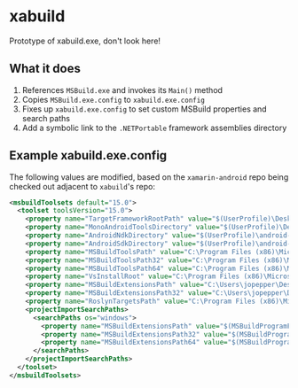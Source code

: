 # xabuild
Prototype of xabuild.exe, don't look here!


## What it does

1. References `MSBuild.exe` and invokes its `Main()` method
1. Copies `MSBuild.exe.config` to `xabuild.exe.config`
1. Fixes up `xabuild.exe.config` to set custom MSBuild properties and search paths
1. Add a symbolic link to the `.NETPortable` framework assemblies directory

## Example xabuild.exe.config

The following values are modified, based on the `xamarin-android` repo being checked out adjacent to `xabuild`'s repo:
```xml
<msbuildToolsets default="15.0">
  <toolset toolsVersion="15.0">
    <property name="TargetFrameworkRootPath" value="$(UserProfile)\Desktop\Git\xamarin-android\bin\Debug\lib\xamarin.android\xbuild-frameworks\" />
    <property name="MonoAndroidToolsDirectory" value="$(UserProfile)\Desktop\Git\xamarin-android\bin\Debug\lib\xamarin.android\xbuild\Xamarin\Android" />
    <property name="AndroidNdkDirectory" value="$(UserProfile)\android-toolchain\ndk" />
    <property name="AndroidSdkDirectory" value="$(UserProfile)\android-toolchain\sdk" />
    <property name="MSBuildToolsPath" value="C:\Program Files (x86)\Microsoft Visual Studio\2017\Enterprise\MSBuild\15.0\Bin" />
    <property name="MSBuildToolsPath32" value="C:\Program Files (x86)\Microsoft Visual Studio\2017\Enterprise\MSBuild\15.0\Bin" />
    <property name="MSBuildToolsPath64" value="C:\Program Files (x86)\Microsoft Visual Studio\2017\Enterprise\MSBuild\15.0\Bin" />
    <property name="VsInstallRoot" value="C:\Program Files (x86)\Microsoft Visual Studio\2017\Enterprise" />
    <property name="MSBuildExtensionsPath" value="C:\Users\jopepper\Desktop\Git\xamarin-android\bin\Debug\lib\xamarin.android\xbuild" />
    <property name="MSBuildExtensionsPath32" value="C:\Users\jopepper\Desktop\Git\xamarin-android\bin\Debug\lib\xamarin.android\xbuild" />
    <property name="RoslynTargetsPath" value="C:\Program Files (x86)\Microsoft Visual Studio\2017\Enterprise\MSBuild\15.0\Bin\Roslyn" />
    <projectImportSearchPaths>
      <searchPaths os="windows">
        <property name="MSBuildExtensionsPath" value="$(MSBuildProgramFiles32)\MSBuild;C:\Program Files (x86)\Microsoft Visual Studio\2017\Enterprise\MSBuild" />
        <property name="MSBuildExtensionsPath32" value="$(MSBuildProgramFiles32)\MSBuild;C:\Program Files (x86)\Microsoft Visual Studio\2017\Enterprise\MSBuild" />
        <property name="MSBuildExtensionsPath64" value="$(MSBuildProgramFiles32)\MSBuild;C:\Program Files (x86)\Microsoft Visual Studio\2017\Enterprise\MSBuild" />
      </searchPaths>
    </projectImportSearchPaths>
  </toolset>
</msbuildToolsets>
```
